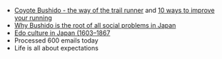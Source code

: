 - [Coyote Bushido - the way of the trail runner](https://youtu.be/6MmAu2ILE6g) and [10 ways to improve your running](https://youtu.be/axXH75oQxyo)
- [Why Bushido is the root of all social problems in Japan](https://youtu.be/mJuVUnouo6E)
- [Edo culture in Japan (1603–1867](https://www.britannica.com/event/Edo-culture)
- Processed 600 emails today
- Life is all about expectations